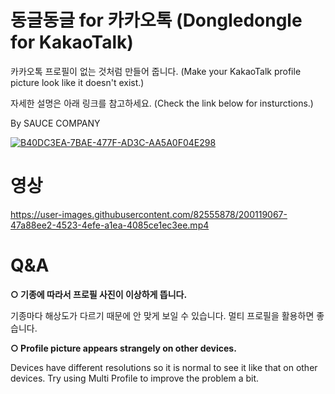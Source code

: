# 동글동글 for 카카오톡 (Dongledongle for KakaoTalk)

카카오톡 프로필이 없는 것처럼 만들어 줍니다. (Make your KakaoTalk profile picture look like it doesn't exist.)

자세한 설명은 아래 링크를 참고하세요. (Check the link below for insturctions.)

By SAUCE COMPANY

[![B40DC3EA-7BAE-477F-AD3C-AA5A0F04E298](https://user-images.githubusercontent.com/82555878/200120083-da7c199e-eb5e-4a59-ba25-2381ae84e035.png)](https://m.blog.naver.com/saucecompany_/222913432446)

# 영상

https://user-images.githubusercontent.com/82555878/200119067-47a88ee2-4523-4efe-a1ea-4085ce1ec3ee.mp4

# Q&A

**○ 기종에 따라서 프로필 사진이 이상하게 뜹니다.**


기종마다 해상도가 다르기 때문에 안 맞게 보일 수 있습니다. 멀티 프로필을 활용하면 좋습니다.

**○ Profile picture appears strangely on other devices.**

Devices have different resolutions so it is normal to see it like that on other devices. Try using Multi Profile to improve the problem a bit.

